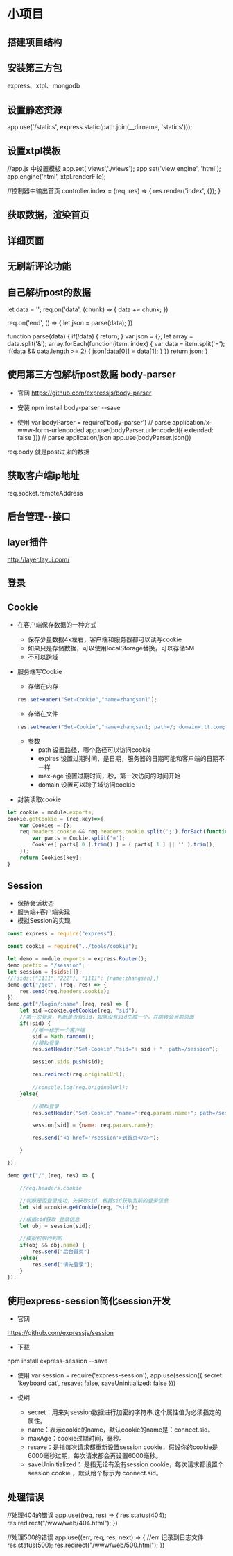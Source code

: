 # 小项目

## 搭建项目结构

## 安装第三方包

express、xtpl、mongodb

## 设置静态资源

app.use('/statics', express.static(path.join(__dirname, 'statics')));

## 设置xtpl模板

//app.js 中设置模板
app.set('views','./views');
app.set('view engine', 'html');
app.engine('html', xtpl.renderFile);

//控制器中输出首页
controller.index = (req, res) => {
	res.render('index', {});
} 

## 获取数据，渲染首页

## 详细页面

## 无刷新评论功能

## 自己解析post的数据

let data = '';
req.on('data', (chunk) => {
	data += chunk;
})

req.on('end', () => {
	let json = parse(data);
})

function parse(data) {
	if(!data) {
		return;
	}
	var json = {};
	let array = data.split('&');
	array.forEach(function(item, index) {
		var data = item.split('=');
		if(data && data.length >= 2) {
			json[data[0]] = data[1];
		}
	})
	return json;
}

## 使用第三方包解析post数据 body-parser

- 官网
https://github.com/expressjs/body-parser

- 安装
npm install body-parser --save

- 使用
var bodyParser = require('body-parser')
// parse application/x-www-form-urlencoded
app.use(bodyParser.urlencoded({ extended: false }))
// parse application/json
app.use(bodyParser.json())

req.body 就是post过来的数据

## 获取客户端ip地址

req.socket.remoteAddress


## 后台管理--接口

## layer插件

http://layer.layui.com/

## 登录

## Cookie

- 在客户端保存数据的一种方式  
    * 保存少量数据4k左右，客户端和服务器都可以读写cookie
    * 如果只是存储数据，可以使用localStorage替换，可以存储5M
    * 不可以跨域
- 服务端写Cookie
    * 存储在内存
    
    ```javascript
    res.setHeader("Set-Cookie","name=zhangsan1");
    ```

    * 存储在文件
    
    ```javascript
    res.setHeader("Set-Cookie","name=zhangsan1; path=/; domain=.tt.com; max-age=180");
    ```
    
    * 参数
        - path  设置路径，哪个路径可以访问cookie
        - expires 设置过期时间，是日期，服务器的日期可能和客户端的日期不一样
        - max-age 设置过期时间，秒，第一次访问的时间开始
        - domain  设置可以跨子域访问cookie

- 封装读取cookie
    
```javascript
let cookie = module.exports;
cookie.getCookie = (req,key)=>{
    var Cookies = {};
    req.headers.cookie && req.headers.cookie.split(';').forEach(function( Cookie ) {
        var parts = Cookie.split('=');
        Cookies[ parts[ 0 ].trim() ] = ( parts[ 1 ] || '' ).trim();
    });
    return Cookies[key];
}
```

## Session

- 保持会话状态
- 服务端+客户端实现
- 模拟Session的实现

```javascript
const express = require("express");

const cookie = require("../tools/cookie");

let demo = module.exports = express.Router();
demo.prefix = "/session";
let session = {sids:[]};
//{sids:["1111","222"], "1111": {name:zhangsan},}
demo.get("/get", (req, res) => {
    res.send(req.headers.cookie);
});
demo.get("/login/:name",(req, res) => {
    let sid =cookie.getCookie(req, "sid");
    //第一次登录，判断是否有sid，如果没有sid生成一个，并跳转会当前页面
    if(!sid) {
        //唯一标示一个客户端
        sid = Math.random();
        //模拟登录
        res.setHeader("Set-Cookie","sid="+ sid + "; path=/session");

        session.sids.push(sid);

        res.redirect(req.originalUrl);
        
        //console.log(req.originalUrl);
    }else{

        //模拟登录
        res.setHeader("Set-Cookie","name="+req.params.name+"; path=/session");

        session[sid] = {name: req.params.name};

        res.send("<a href='/session'>到首页</a>");

    }

});

demo.get("/",(req, res) => {

    //req.headers.cookie

    //判断是否登录成功，先获取sid，根据sid获取当前的登录信息
    let sid =cookie.getCookie(req, "sid");

    //根据sid获取 登录信息
    let obj = session[sid];

    //模拟权限的判断
    if(obj && obj.name) {
        res.send("后台首页")
    }else{
        res.send("请先登录");
    }
});
```

## 使用express-session简化session开发

- 官网

https://github.com/expressjs/session

- 下载

npm install express-session --save

- 使用
var session = require('express-session');
app.use(session({
  secret: 'keyboard cat',
  resave: false,
  saveUninitialized: false
}))




- 说明
	+ secret：用来对session数据进行加密的字符串.这个属性值为必须指定的属性。
	+ name：表示cookie的name，默认cookie的name是：connect.sid。
	+ maxAge：cookie过期时间，毫秒。
	+ resave：是指每次请求都重新设置session cookie，假设你的cookie是6000毫秒过期，每次请求都会再设置6000毫秒。
	+ saveUninitialized： 是指无论有没有session cookie，每次请求都设置个session cookie ，默认给个标示为 connect.sid。
    


## 处理错误

//处理404的错误
app.use((req, res) => {
    res.status(404);
    res.redirect("/www/web/404.html");
})

//处理500的错误
app.use((err, req, res, next) => {
    //err 记录到日志文件
    res.status(500);
    res.redirect("/www/web/500.html");
})